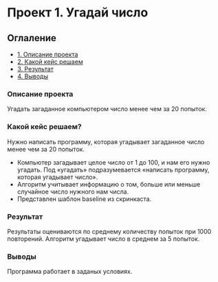 # Проект 1. Угадай число

## Оглаление

* [1. Описание проекта](https://github.com/KorsSergei/test/tree/main/project_1README.md#Описание-проекта)
* [2. Какой кейс решаем](https://github.com/KorsSergei/test/tree/main/project_1README.md#Какой-кейс-решаем?)
* [3. Результат](https://github.com/KorsSergei/test/tree/main/project_1README.md#Результат)
* [4. Выводы](https://github.com/KorsSergei/test/tree/main/project_1README.md#Выводы)

### Описание проекта
Угадать загаданное компьютером число менее чем за 20 попыток.

### Какой кейс решаем?
Нужно написать программу, которая угадывает загаданное число менее чем за 20 попыток.
- Компьютер загадывает целое число от 1 до 100, и нам его нужно угадать. Под «угадать» подразумевается «написать программу, которая угадывает число».
- Алгоритм учитывает информацию о том, больше или меньше случайное число нужного нам числа.
- Представлен шаблон baseline из скринкаста.

### Результат
Результаты оцениваются по среднему количеству попыток при 1000 повторений. Алгоритм угадывает число в среднем за 5 попыток.

### Выводы
Программа работает в заданых условиях.
